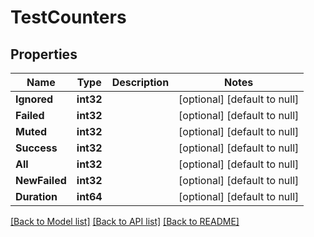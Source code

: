 # TestCounters

## Properties
Name | Type | Description | Notes
------------ | ------------- | ------------- | -------------
**Ignored** | **int32** |  | [optional] [default to null]
**Failed** | **int32** |  | [optional] [default to null]
**Muted** | **int32** |  | [optional] [default to null]
**Success** | **int32** |  | [optional] [default to null]
**All** | **int32** |  | [optional] [default to null]
**NewFailed** | **int32** |  | [optional] [default to null]
**Duration** | **int64** |  | [optional] [default to null]

[[Back to Model list]](../README.md#documentation-for-models) [[Back to API list]](../README.md#documentation-for-api-endpoints) [[Back to README]](../README.md)


